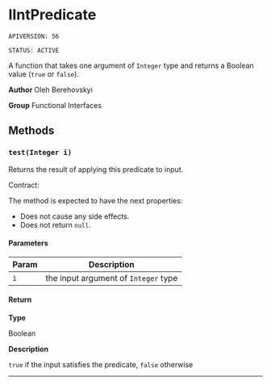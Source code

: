 # IIntPredicate

`APIVERSION: 56`

`STATUS: ACTIVE`

A function that takes one argument of `Integer` type and returns a Boolean value (`true` or `false`).


**Author** Oleh Berehovskyi


**Group** Functional Interfaces

## Methods
### `test(Integer i)`

Returns the result of applying this predicate to input. <p>Contract:</p> The method is expected to have the next properties: <ul>     <li>Does not cause any side effects.</li>     <li>Does not return `null`.</li> </ul>

#### Parameters
|Param|Description|
|---|---|
|`i`|the input argument of `Integer` type|

#### Return

**Type**

Boolean

**Description**

`true` if the input satisfies the predicate, `false` otherwise

---
